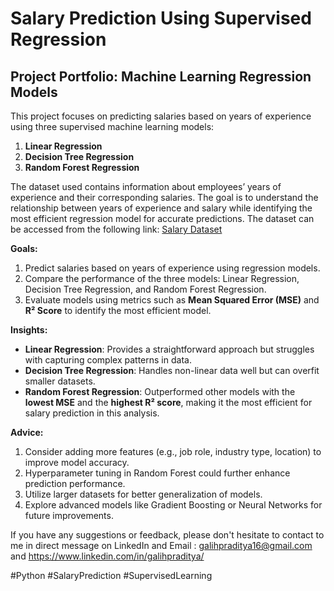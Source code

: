 # Salary Prediction Using Supervised Regression  

## **Project Portfolio: Machine Learning Regression Models**  
This project focuses on predicting salaries based on years of experience using three supervised machine learning models:  
1. **Linear Regression**  
2. **Decision Tree Regression**  
3. **Random Forest Regression**  

The dataset used contains information about employees’ years of experience and their corresponding salaries. The goal is to understand the relationship between years of experience and salary while identifying the most efficient regression model for accurate predictions. The dataset can be accessed from the following link: [Salary Dataset](https://drive.google.com/file/d/1F0eScJlePaZkQJxBNCJHhU6p3pE7LHFO/view?usp=sharing)  


**Goals:**  
1. Predict salaries based on years of experience using regression models.  
2. Compare the performance of the three models: Linear Regression, Decision Tree Regression, and Random Forest Regression.  
3. Evaluate models using metrics such as **Mean Squared Error (MSE)** and **R² Score** to identify the most efficient model.  

**Insights:**  
- **Linear Regression**: Provides a straightforward approach but struggles with capturing complex patterns in data.  
- **Decision Tree Regression**: Handles non-linear data well but can overfit smaller datasets.  
- **Random Forest Regression**: Outperformed other models with the **lowest MSE** and the **highest R² score**, making it the most efficient for salary prediction in this analysis.  

**Advice:**  
1. Consider adding more features (e.g., job role, industry type, location) to improve model accuracy.  
2. Hyperparameter tuning in Random Forest could further enhance prediction performance.  
3. Utilize larger datasets for better generalization of models.  
4. Explore advanced models like Gradient Boosting or Neural Networks for future improvements.  

If you have any suggestions or feedback, please don't hesitate to contact to me in direct message on LinkedIn and Email : galihpraditya16@gmail.com and https://www.linkedin.com/in/galihpraditya/

#Python #SalaryPrediction #SupervisedLearning
